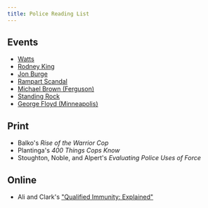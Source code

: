 ```yaml
---
title: Police Reading List
---
```


## Events
- [Watts](https://en.wikipedia.org/wiki/Watts_riots)
- [Rodney King](https://en.wikipedia.org/wiki/Rodney_King)
- [Jon Burge](https://en.wikipedia.org/wiki/Jon_Burge)
- [Rampart Scandal](https://en.wikipedia.org/wiki/Rampart_scandal)
- [Michael Brown (Ferguson)](https://en.wikipedia.org/wiki/Shooting_of_Michael_Brown)
- [Standing Rock](https://en.wikipedia.org/wiki/Dakota_Access_Pipeline_protests)
- [George Floyd (Minneapolis)](https://en.wikipedia.org/wiki/George_Floyd)

## Print
- Balko's _Rise of the Warrior Cop_
- Plantinga's _400 Things Cops Know_
- Stoughton, Noble, and Alpert's _Evaluating Police Uses of Force_

## Online
- Ali and Clark's ["Qualified Immunity: Explained"](https://theappeal.org/qualified-immunity-explained/)
